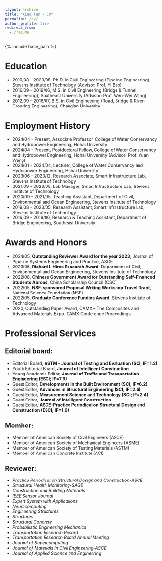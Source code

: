 ```yaml
---
layout: archive
title: "Xiao Tan - CV"
permalink: /cv/
author_profile: true
redirect_from:
  - /resume
---
```


{% include base_path %}


Education
======
* 2019/08 - 2023/05,  Ph.D. in Civil Engineering (Pipeline Engineering),  Stevens Institute of Technology (Advisor: Prof. Yi Bao)
* 2016/09 – 2019/06,  M.S. in Civil Engineering (Bridge & Tunnel Engineering),  Southeast University (Advisor: Prof. Wen-Wei Wang)
* 2012/09 – 2016/07,  B.S. in Civil Engineering (Road, Bridge & River-Crossing Engineering),  Chang’an University



Employment History 
======
* 2024/04 - Present,  Associate Professor,  College of Water Conservancy and Hydropower Engineering,  Hohai University 
* 2024/04 - Present,  Postdoctoral Fellow,  College of Water Conservancy and Hydropower Engineering,  Hohai University (Advisor: Prof. Yuan Wang)
* 2024/01 - 2024/04,  Lecturer,  College of Water Conservancy and Hydropower Engineering,  Hohai University
* 2023/06 - 2023/12,  Research Associate,  Smart Infrastructure Lab,  Stevens Institute of Technology
* 2021/09 - 2023/05,  Lab Manager,  Smart Infrastructure Lab,  Stevens Institute of Technology
* 2020/09 - 2021/05,  Teaching Assistant,  Department of Civil, Environmental and Ocean Engineering,  Stevens Institute of Technology 
* 2019/08 - 2023/05,  Research Assistant,  Smart Infrastructure Lab,  Stevens Institute of Technology
* 2016/09 - 2019/06,  Research & Teaching Assistant,  Department of Bridge Engineering,  Southeast University 


  
Awards and Honors
======
* 2024/05,  **Outstanding Reviewer Award for the year 2023**,  Journal of Pipeline Systems Engineering and Practice,  ASCE
* 2023/05,  **Richard I. Hires Research Award**,  Department of Civil, Environmental and Ocean Engineering,  Stevens Institute of Technology
* 2022/08,  **Chinese Government Award for Outstanding Self-Financed Students Abroad**,  China Scholarship Council (CSC)
* 2022/05,  **NSF-sponsored Proposal Writing Workshop Travel Grant**,  National Science Foundation (NSF)
* 2022/05,  **Graduate Conference Funding Award**,  Stevens Institute of Technology
* 2020, Outstanding Paper Award, CAMX – The Composites and Advanced Materials Expo. CAMX Conference Proceedings



Professional Services 
======

Editorial board:
------
* Editorial Board, **ASTM - Journal of Testing and Evaluation (SCI; IF=1.2)**
* Youth Editorial Board, **Journal of Intelligent Construction**
* Young Academic Editor, **Journal of Traffic and Transportation Engineering (ESCI; IF=7.9)** 
* Guest Editor, **Developments in the Built Environment (SCI; IF=6.2)** 
* Guest Editor, **Advances in Structural Engineering (SCI; IF=2.6)** 
* Guest Editor, **Measurement Science and Technology (SCI; IF=2.4)** 
* Guest Editor, **Journal of Intelligent Construction**
* Guest Editor, **ASCE-Practice Periodical on Structural Design and Construction (ESCI; IF=1.9)** 

 
Member:
------
* Member of American Society of Civil Engineers (ASCE)
* Member of American Society of Mechanical Engineers (ASME)
* Member of American Society of Testing Materials (ASTM)
* Member of American Concrete Institute (ACI)
 
Reviewer:
------
* *Practice Periodical on Structural Design and Construction-ASCE*
* *Structural Health Monitoring-SAGE*
* *Construction and Building Materials*
* *IEEE Sensor Journal*
* *Expert System with Applications*
* *Neurocomputing*
* *Engineering Structures*
* *Structures*
* *Structural Concrete*
* *Probabilistic Engineering Mechanics*
* *Transportation Research Record*
* *Transportation Research Board Annual Meeting*
* *Journal of Supercomputing*
* *Journal of Materials in Civil Engineering-ASCE*
* *Journal of Applied Science and Engineering*




